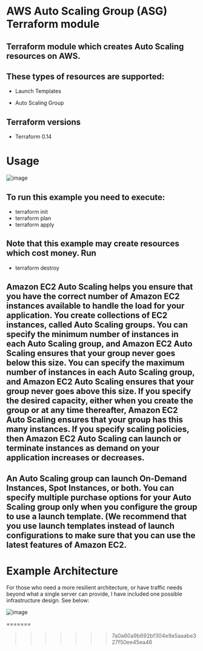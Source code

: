 
# AWS Auto Scaling Group (ASG) Terraform module



## Terraform module which creates Auto Scaling resources on AWS.

## These types of resources are supported:

* Launch Templates

* Auto Scaling Group

## Terraform versions

* Terraform  0.14 


# Usage

![image](https://registry.terraform.io/providers/hashicorp/aws/latest/docs/resources/autoscaling_group#example-usage)


## To run this example you need to execute:

* terraform init
* terraform plan
* terraform apply

## Note that this example may create resources which cost money. Run 
* terraform destroy 


## Amazon EC2 Auto Scaling helps you ensure that you have the correct number of Amazon EC2 instances available to handle the load for your application. You create collections of EC2 instances, called Auto Scaling groups. You can specify the minimum number of instances in each Auto Scaling group, and Amazon EC2 Auto Scaling ensures that your group never goes below this size. You can specify the maximum number of instances in each Auto Scaling group, and Amazon EC2 Auto Scaling ensures that your group never goes above this size. If you specify the desired capacity, either when you create the group or at any time thereafter, Amazon EC2 Auto Scaling ensures that your group has this many instances. If you specify scaling policies, then Amazon EC2 Auto Scaling can launch or terminate instances as demand on your application increases or decreases.
## An Auto Scaling group can launch On-Demand Instances, Spot Instances, or both. You can specify multiple purchase options for your Auto Scaling group only when you configure the group to use a launch template. (We recommend that you use launch templates instead of launch configurations to make sure that you can use the latest features of Amazon EC2.

#         Example Architecture

 For those who need a more resilient architecture, or have traffic needs beyond what a single server can provide, I have included one possible infrastructure design.  See below: 

 ![image](https://user-images.githubusercontent.com/66437109/105755000-554a9a00-5f10-11eb-9f89-d3a90d659889.png)


=======
>>>>>>> 7a0a60a9b692bf304e9a5aaabe327f50ee45ea46

